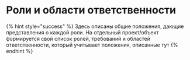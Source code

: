 # Роли и области ответственности

{% hint style="success" %}
Здесь описаны общие положения, дающие представления о каждой роли. На отдельный проект/объект формируется свой список ролей, требований и областей ответственности, который учитывает положения, описанные тут
{% endhint %}

